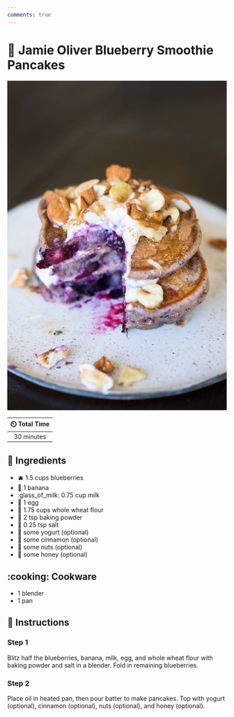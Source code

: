 ```yaml
---
comments: true
---
```

# :pancakes: Jamie Oliver Blueberry Smoothie Pancakes

![Jamie Oliver Blueberry Smoothie Pancakes](../assets/images/jamie-oliver-blueberry-smoothie-pancakes.jpg)

| :timer_clock: Total Time |
|:-----------------------: |
| 30 minutes |

## :salt: Ingredients

- :blueberries: 1.5 cups blueberries
- :banana: 1 banana
- :glass_of_milk: 0.75 cup milk
- :egg: 1 egg
- :ear_of_rice: 1.75 cups whole wheat flour
- :dash: 2 tsp baking powder
- :salt: 0.25 tsp salt
- :microbe: some yogurt (optional)
- :custard: some cinnamon (optional)
- :chestnut: some nuts (optional)
- :honey_pot: some honey (optional)

## :cooking: Cookware

- 1 blender
- 1 pan

## :pencil: Instructions

### Step 1

Blitz half the blueberries, banana, milk, egg, and whole wheat flour with baking powder and salt in a blender. Fold in
remaining blueberries.

### Step 2

Place oil in heated pan, then pour batter to make pancakes. Top with yogurt (optional), cinnamon (optional), nuts
(optional), and honey (optional).
